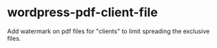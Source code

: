 # wordpress-pdf-client-file
Add watermark on pdf files for "clients" to limit spreading the exclusive files.
